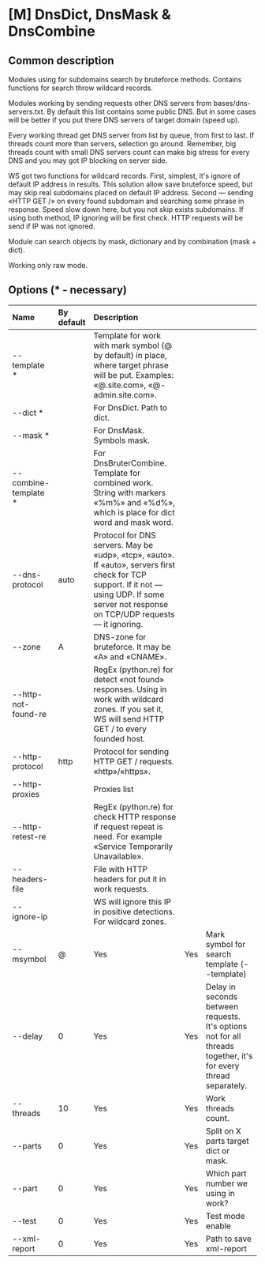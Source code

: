 # \[M\] DnsDict, DnsMask & DnsCombine

## Common description

Modules using for subdomains search by bruteforce methods. Contains functions for search throw wildcard records.

Modules working by sending requests other DNS servers from bases/dns-servers.txt. By default this list contains some public DNS. But in some cases will be better if you put there DNS servers of target domain \(speed up\).

Every working thread get DNS server from list by queue, from first to last. If threads count more than servers, selection go around. Remember, big threads count with small DNS servers count can make big stress for every DNS and you may got IP blocking on server side.

WS got two functions for wildcard records. First, simplest, it's ignore of default IP address in results. This solution allow save bruteforce speed, but may skip real subdomains placed on default IP address. Second — sending «HTTP GET /» on every found subdomain and searching some phrase in response. Speed slow down here, but you not skip exists subdomains. If using both method, IP ignoring will be first check. HTTP requests will be send if IP was not ignored.

Module can search objects by mask, dictionary and by combination \(mask + dict\).

Working only raw mode.

## Options \(\* - necessary\)

| Name | By default | Description |  |  |
| :--- | :--- | :--- | :--- | :--- |
| --template \* |  | Template for work with mark symbol \(@ by default\) in place, where target phrase will be put. Examples:  «@.site.com», «@-admin.site.com». |  |  |
| --dict \* |  | For DnsDict. Path to dict. |  |  |
| --mask \* |  | For DnsMask. Symbols mask. |  |  |
| --combine-template \* |  | For DnsBruterCombine. Template for combined work. String with markers «%m%» and «%d%», which is place for dict word and mask word. |  |  |
| --dns-protocol | auto | Protocol for DNS servers. May be «udp», «tcp», «auto». If «auto», servers first check for TCP support. If it not — using UDP. If some server not response on TCP/UDP requests — it ignoring. |  |  |
| --zone | A | DNS-zone for bruteforce. It may be «А» and «CNAME». |  |  |
| --http-not-found-re |  | RegEx \(python.re\) for detect «not found» responses. Using in work with wildcard zones. If you set it, WS will send HTTP GET / to every founded host. |  |  |
| --http-protocol | http | Protocol for sending HTTP GET / requests. «http»/«https». |  |  |
| --http-proxies |  | Proxies list |  |  |
| --http-retest-re |  | RegEx \(python.re\) for check HTTP response if request repeat is need. For example «Service Temporarily Unavailable». |  |  |
| --headers-file |  | File with HTTP headers for put it in work requests. |  |  |
| --ignore-ip |  | WS will ignore this IP in positive detections. For wildcard zones. |  |  |
| --msymbol | @ | Yes | Yes | Mark symbol for search template \(--template\) |
| --delay | 0 | Yes | Yes | Delay in seconds  between requests. It's options not for all threads together, it's for every thread separately. |
| --threads | 10 | Yes | Yes | Work threads count. |
| --parts | 0 | Yes | Yes | Split on X parts target dict or mask. |
| --part | 0 | Yes | Yes | Which part number we using in work? |
| --test | 0 | Yes | Yes | Test mode enable |
| --xml-report | 0 | Yes | Yes | Path to save xml-report |

